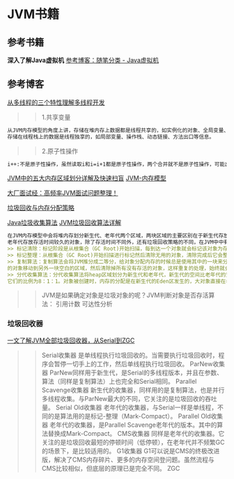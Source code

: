 # JVM书籍
## 参考书籍
**深入了解Java虚拟机**
[参考博客：随笔分类 - Java虚拟机](https://www.cnblogs.com/ysocean/category/1151281.html)
## 参考博客
[从多线程的三个特性理解多线程开发](https://www.cnblogs.com/dafanjoy/p/10020225.html)
>> 1.共享变量
```markdown
从JVM内存模型的角度上讲，存储在堆内存上数据都是线程共享的，如实例化的对象、全局变量、数组等。
存储在线程栈上的数据是线程独享的，如局部变量、操作栈、动态链接、方法出口等信息。
```
>> 2.原子性操作
```markdown
i++:不是原子性操作，虽然读取i和i=i+1都是原子性操作，两个合并就不是原子性操作，可能出现线程不安全。
```
[JVM中的五大内存区域划分详解及快速扫盲](https://www.cnblogs.com/chaogu94/p/12529692.html)
[JVM-内存模型](https://www.cnblogs.com/ljl150/p/12535658.html)

[大厂面试经：高频率JVM面试问题整理！](https://www.cnblogs.com/xwgblog/p/11842394.html)


[垃圾回收与内存分配策略](https://www.cnblogs.com/CodeMLB/p/12113279.html)

[Java垃圾收集算法](https://www.cnblogs.com/rainple/p/10793500.html)
[JVM垃圾回收算法详解](https://www.cnblogs.com/xwgblog/p/11703104.html)
```markdown
在JVM内存模型中会将堆内存划分新生代、老年代两个区域，两块区域的主要区别在于新生代存放存活时间较短的对象，
老年代存放存活时间较久的对象，除了存活时间不同外，还有垃圾回收策略的不同，在JVM中中有以下回收算法：
>> 标记清除：标记阶段是从根集合（GC Root)开始扫描，每到达一个对象就会标记该对象为存活状态，清除阶段在扫描完成之后将没有标记的对象给清除掉。
>> 标记整理：从根集合（GC Root)开始扫描进行标记然后清除无用的对象，清除完成后它会整理内存。没有内存碎片的问题
>> 复制算法：复制算法会将JVM推分成二等分，给对象分配内存的时候总是使用其中的一块来分配，分配满了以后，GC就会进行标记，然后将存活
的对象移动到另外一块空白的区域，然后清除掉所有没有存活的对象，这样重复的处理，始终就会有一块空白的区域没有被合理的利用到。
>> 分代收集算法：分代收集算法将heap区域划分为新生代和老年代，新生代的空间比老年代的空间要小。新生代又分为了Eden和两个survivor空间，
它们的比例为8：1：1。对象被创建时，内存的分配是在新生代的Eden区发生的，大对象直接在老年代分配内存，IBM的研究表明，Eden区98%的对象都是很快消亡的。
```
>> JVM是如果确定对象是垃圾对象的呢？JVM判断对象是否存活算法：
>>  引用计数
>> 可达性分析

### 垃圾回收器
[一文了解JVM全部垃圾回收器，从Serial到ZGC](https://www.cnblogs.com/zackku/p/10056865.html)
>> Serial收集器 是单线程执行垃圾回收的。当需要执行垃圾回收时，程序会暂停一切手上的工作，然后单线程执行垃圾回收。
>> ParNew收集器 ParNew同样用于新生代，是Serial的多线程版本，并且在参数、算法（同样是复制算法）上也完全和Serial相同。
>> Parallel Scavenge收集器 新生代的收集器，同样用的是复制算法，也是并行多线程收集。与ParNew最大的不同，它关注的是垃圾回收的吞吐量。
>> Serial Old收集器 老年代的收集器，与Serial一样是单线程，不同的是算法用的是标记-整理（Mark-Compact）。
>> Parallel Old收集器 老年代的收集器，是Parallel Scavenge老年代的版本。其中的算法替换成Mark-Compact。
>> CMS收集器 同样是老年代的收集器。它关注的是垃圾回收最短的停顿时间（低停顿），在老年代并不频繁GC的场景下，是比较适用的。
>> G1收集器 G1可以说是CMS的终极改进版，解决了CMS内存碎片、更多的内存空间登问题。虽然流程与CMS比较相似，但底层的原理已是完全不同。
>> ZGC 

